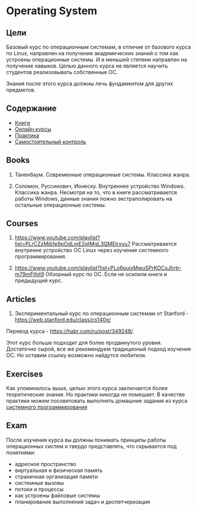 # Operating System

## Цели
Базовый курс по операционным системам, в отличие от базового курса по Linux, направлен на получение академических знаний о том как устроены операционные системы. И в меньшей степени направлен на получение навыков. Целью данного курса не является научить студентов реализовывать собственные ОС.

Знания после этого курса должны лечь фундаментом для других предметов.

## Содержание
* [Книги](https://github.com/drewxa/guide/master/Linux.md#books)
* [Онлайн курсы](https://github.com/drewxa/guide/master/Linux.md#courses)
* [Практика](https://github.com/drewxa/guide/master/Linux.md#exercises)
* [Самостоятельный контроль](https://github.com/drewxa/guide/master/Linux.md#exam)

## Books
1. Таненбаум. Современные операционные системы.
Классика жанра.

1. Соломон, Руссинович, Ионеску. Внутреннее устройство Windows.
Классика жанра. Несмотря на то, что в книге рассматривается работы Windows, данные знания пожно экстраполировать на остальные операционные системы.

## Courses
1. https://www.youtube.com/playlist?list=PLrCZzMib1e9pOdLmE2qtMgL3QMEIrxyu7
Рассматривается внутренне устройство ОС Linux через изучение системного программирования.

2. https://www.youtube.com/playlist?list=PLo6puixMwuSPrKOCsJhrtr-m79mFthit9
Обзорный курс по ОС. Если не осилили книги и предыдущий курс.

## Articles
1. Экспериментальный курс по операционным системам от Stanford - https://web.stanford.edu/class/cs140e/

Перевод курса - https://habr.com/ru/post/349248/.

Этот курс больше подходит для более продвинутого уровня. Достаточно сырой, все же рекомендуем традиционый подход изучения ОС. Но оставим ссылку возможно найдутся любители. 

## Exercises
Как упоминалось выше, целью этого курса заключается более теоретические знания. Но практики никогда не помешает. В качестве практики можем посоветовать выполнять домашние задания из курса [системного программирования](https://www.youtube.com/playlist?list=PLrCZzMib1e9pOdLmE2qtMgL3QMEIrxyu7)

## Exam
После изучения курса вы должны понимать принципы работы операционных систем и твердо представлять, что скрывается под понятиями:
* адресное пространство
* виртуальная и физическая память
* страничная организация памяти 
* системные вызовы
* потоки и процессы
* как устроены файловые системы
* планирование выполнения задач и диспетчеризация
